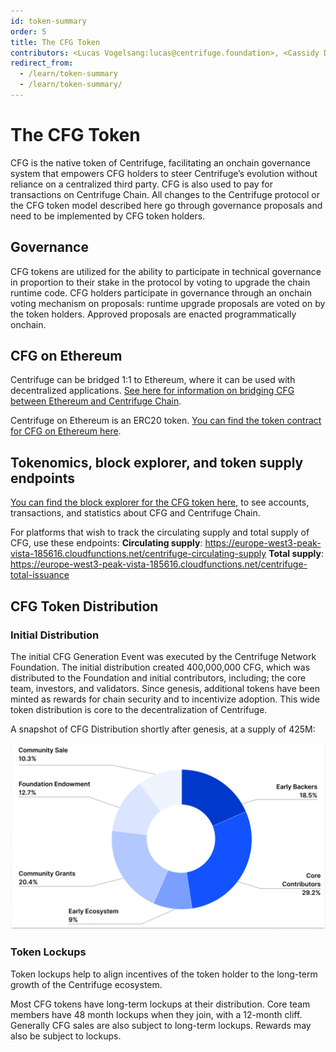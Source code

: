 ```yaml
---
id: token-summary
order: 5
title: The CFG Token
contributors: <Lucas Vogelsang:lucas@centrifuge.foundation>, <Cassidy Daly:cassidy@centrifuge.foundation>, <Devin Black:devin@k-f.co>
redirect_from:
  - /learn/token-summary
  - /learn/token-summary/
---
```

# The CFG Token
CFG is the native token of Centrifuge, facilitating an onchain governance system that empowers CFG holders to steer Centrifuge’s evolution without reliance on a centralized third party. CFG is also used to pay for transactions on Centrifuge Chain. All changes to the Centrifuge protocol or the CFG token model described here go through governance proposals and need to be implemented by CFG token holders.

## Governance
CFG tokens are utilized  for the ability to participate in technical governance in proportion to their stake in the protocol by voting to upgrade the chain runtime code. CFG holders participate in governance through an onchain voting mechanism on proposals: runtime upgrade proposals are voted on by the token holders. Approved proposals are enacted programmatically onchain.

## CFG on Ethereum
Centrifuge can be bridged 1:1 to Ethereum, where it can be used with decentralized applications. [See here for information on bridging CFG between Ethereum and Centrifuge Chain](/user/cfg-bridge).

Centrifuge on Ethereum is an ERC20 token. [You can find the token contract for CFG on Ethereum here](https://etherscan.io/token/0xc221b7e65ffc80de234bbb6667abdd46593d34f0).

## Tokenomics, block explorer, and token supply endpoints
[You can find the block explorer for the CFG token here](https://centrifuge.subscan.io/), to see accounts, transactions, and statistics about CFG and Centrifuge Chain.

For platforms that wish to track the circulating supply and total supply of CFG, use these endpoints:
**Circulating supply**: https://europe-west3-peak-vista-185616.cloudfunctions.net/centrifuge-circulating-supply
**Total supply**: https://europe-west3-peak-vista-185616.cloudfunctions.net/centrifuge-total-issuance

## CFG Token Distribution
### Initial Distribution
The initial CFG Generation Event was executed by the Centrifuge Network Foundation. The initial distribution created 400,000,000 CFG, which was distributed to the Foundation and initial contributors, including; the core team, investors, and validators. Since genesis, additional tokens have been minted as rewards for chain security and to incentivize adoption. This wide token distribution is core to the decentralization of Centrifuge.

A snapshot of CFG Distribution shortly after genesis, at a supply of 425M:

![](./images/token_distribution.png#width=60%)

### Token Lockups
Token lockups help to align incentives of the token holder to the long-term growth of the Centrifuge ecosystem.

Most CFG tokens have long-term lockups at their distribution. Core team members have 48 month lockups when they join, with a 12-month cliff. Generally CFG sales are also subject to long-term lockups. Rewards may also be subject to lockups.